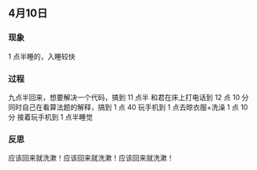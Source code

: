 ## 4月10日
### 现象
1 点半睡的，入睡较快
### 过程
九点半回来，想要解决一个代码，搞到 11 点半
和君在床上打电话到 12 点 10 分
同时自己在看算法题的解释，搞到 1 点 40
玩手机到 1 点去晾衣服+洗澡
1 点 10 分 接着玩手机到 1 点半睡觉
### 反思
应该回来就洗漱！应该回来就洗漱！应该回来就洗漱！
